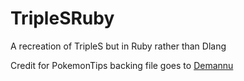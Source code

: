 # TripleSRuby
A recreation of TripleS but in Ruby rather than Dlang

Credit for PokemonTips backing file goes to [Demannu](https://github.com/Demannu)
